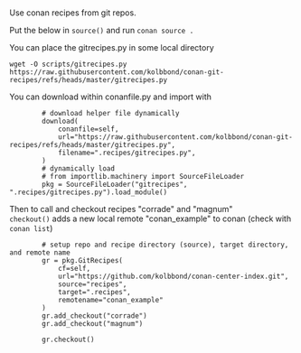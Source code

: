 # 

Use conan recipes from git repos.

Put the below in `source()` and run `conan source .` 

You can place the gitrecipes.py in some local directory 
```
wget -O scripts/gitrecipes.py https://raw.githubusercontent.com/kolbbond/conan-git-recipes/refs/heads/master/gitrecipes.py 

```

You can download within conanfile.py and import with 

```
        # download helper file dynamically  
        download(  
            conanfile=self,  
            url="https://raw.githubusercontent.com/kolbbond/conan-git-recipes/refs/heads/master/gitrecipes.py",  
            filename=".recipes/gitrecipes.py",  
        )  
        # dynamically load  
        # from importlib.machinery import SourceFileLoader  
        pkg = SourceFileLoader("gitrecipes", ".recipes/gitrecipes.py").load_module()  
```

Then to call and checkout recipes "corrade" and "magnum"  
`checkout()` adds a new local remote "conan_example" to conan (check with `conan list`)

``` 
        # setup repo and recipe directory (source), target directory, and remote name
        gr = pkg.GitRecipes(  
            cf=self,  
            url="https://github.com/kolbbond/conan-center-index.git",  
            source="recipes",  
            target=".recipes",  
            remotename="conan_example"
        )  
        gr.add_checkout("corrade")  
        gr.add_checkout("magnum")  

        gr.checkout()  
```

